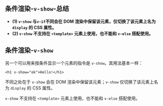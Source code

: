 ## 条件渲染-`v-show`-总结

- **(1) `v-show` 与`v-if`不同会在 DOM 渲染中保留该元素，仅切换了该元素上名为 `display` 的 CSS 属性。**
- **(2) `v-show` 不支持在 `<template>` 元素上使用，也不能和 `v-else` 搭配使用。**

## 条件渲染-`v-show`

另一个可以用来按条件显示一个元素的指令是 `v-show`。其用法基本一样：

```vue-html
<h1 v-show="ok">Hello!</h1>
```

不同之处在于 `v-show` 会在 DOM 渲染中保留该元素；`v-show` 仅切换了该元素上名为 `display` 的 CSS 属性。

`v-show` 不支持在 `<template>` 元素上使用，也不能和 `v-else` 搭配使用。
